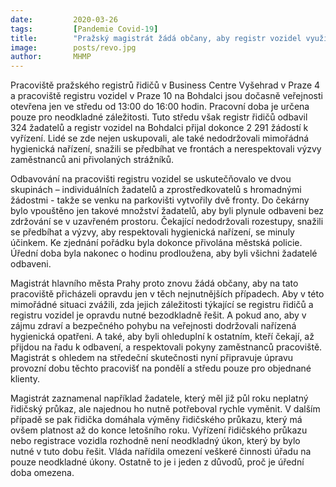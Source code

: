 ```yaml
---
date:         2020-03-26
tags:         [Pandemie Covid-19]
title:        "Pražský magistrát žádá občany, aby registr vozidel využívali jen v nejnutnějších případech a dodržovali hygienické požadavky"
image: 	      posts/revo.jpg
author:       MHMP
---
```


Pracoviště pražského registrů řidičů v Business Centre Vyšehrad v Praze 4 a pracoviště registru vozidel v Praze 10 na Bohdalci jsou dočasně veřejnosti otevřena jen ve středu od 13:00 do 16:00 hodin. Pracovní doba je určena pouze pro neodkladné záležitosti. Tuto středu však registr řidičů odbavil 324 žadatelů a registr vozidel na Bohdalci přijal dokonce 2 291 žádostí k vyřízení. Lidé se zde nejen uskupovali, ale také nedodržovali mimořádná hygienická nařízení, snažili se předbíhat ve frontách a nerespektovali výzvy zaměstnanců ani přivolaných strážníků.

Odbavování na pracovišti registru vozidel se uskutečňovalo ve dvou skupinách – individuálních žadatelů a zprostředkovatelů s hromadnými žádostmi - takže se venku na parkovišti vytvořily dvě fronty. Do čekárny bylo vpouštěno jen takové množství žadatelů, aby byli plynule odbaveni bez zdržování se v uzavřeném prostoru. Čekající nedodržovali rozestupy, snažili se předbíhat a výzvy, aby respektovali hygienická nařízení, se minuly účinkem. Ke zjednání pořádku byla dokonce přivolána městská policie. Úřední doba byla nakonec o hodinu prodloužena, aby byli všichni žadatelé odbaveni.

Magistrát hlavního města Prahy proto znovu žádá občany, aby na tato pracoviště přicházeli opravdu jen v těch nejnutnějších případech. Aby v této mimořádné situaci zvážili, zda jejich záležitosti týkající se registru řidičů a registru vozidel je opravdu nutné bezodkladně řešit. A pokud ano, aby v zájmu zdraví a bezpečného pohybu na veřejnosti dodržovali nařízená hygienická opatřeni. A také, aby byli ohleduplní k ostatním, kteří čekají, až přijdou na řadu k odbavení, a respektovali pokyny zaměstnanců pracoviště. Magistrát s ohledem na středeční skutečnosti nyní připravuje úpravu provozní dobu těchto pracovišť na pondělí a středu pouze pro objednané klienty.

Magistrát zaznamenal například žadatele, který měl již půl roku neplatný řidičský průkaz, ale najednou ho nutně potřeboval rychle vyměnit. V dalším případě se pak řidička domáhala výměny řidičského průkazu, který má ovšem platnost až do konce letošního roku. Vyřízení řidičského průkazu nebo registrace vozidla rozhodně není neodkladný úkon, který by bylo nutné v tuto dobu řešit. Vláda nařídila omezení veškeré činnosti úřadu na pouze neodkladné úkony. Ostatně to je i jeden z důvodů, proč je úřední doba omezena.
